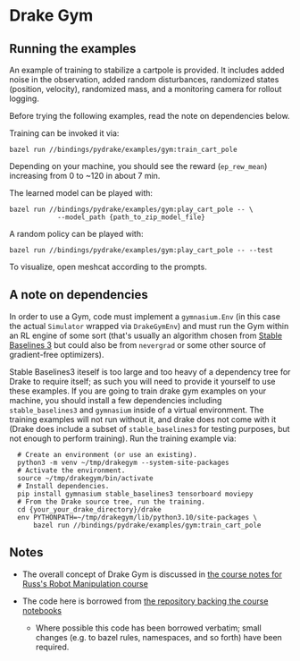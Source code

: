 Drake Gym
=========

Running the examples
--------------------

An example of training to stabilize a cartpole is provided.
It includes added noise in the observation, added random disturbances,
randomized states (position, velocity), randomized mass,
and a monitoring camera for rollout logging.

Before trying the following examples, read the note on dependencies below.

Training can be invoked it via:

    bazel run //bindings/pydrake/examples/gym:train_cart_pole

Depending on your machine, you should see the reward (`ep_rew_mean`) increasing from 0 to ~120 in about 7 min.

The learned model can be played with:

    bazel run //bindings/pydrake/examples/gym:play_cart_pole -- \
                --model_path {path_to_zip_model_file}

A random policy can be played with:

    bazel run //bindings/pydrake/examples/gym:play_cart_pole -- --test

To visualize, open meshcat according to the prompts.

A note on dependencies
----------------------

In order to use a Gym, code must implement a `gymnasium.Env` (in this case the actual `Simulator` wrapped via `DrakeGymEnv`) and must run the Gym within an RL engine of some sort (that's usually an algorithm chosen from
[Stable Baselines 3](https://stable-baselines3.readthedocs.io/en/master/index.html) but could also be from `nevergrad` or some other source of gradient-free
optimizers).

Stable Baselines3 iteself is too large and too heavy of a dependency tree for Drake to require itself; as such you will need to provide it yourself to use these examples.  If you are going to train drake gym examples on your machine, you should install a few dependencies including `stable_baselines3` and `gymnasium` inside of a virtual environment. The training examples will not run without it, and drake does not come with it (Drake does include a subset of `stable_baselines3` for testing purposes, but not enough to perform training). Run the training example via:

      # Create an environment (or use an existing).
      python3 -m venv ~/tmp/drakegym --system-site-packages
      # Activate the environment.
      source ~/tmp/drakegym/bin/activate
      # Install dependencies.
      pip install gymnasium stable_baselines3 tensorboard moviepy
      # From the Drake source tree, run the training.
      cd {your_your_drake_directory}/drake
      env PYTHONPATH=~/tmp/drakegym/lib/python3.10/site-packages \
          bazel run //bindings/pydrake/examples/gym:train_cart_pole

Notes
-----

 * The overall concept of Drake Gym is discussed in
   [the course notes for Russ's Robot Manipulation course](https://manipulation.csail.mit.edu/rl.html#section1)

 * The code here is borrowed from
   [the repository backing the course notebooks](https://github.com/RussTedrake/manipulation/blob/f569cd653f35202416e865c42d6825eff9ef2691/manipulation/drake_gym.py)
   * Where possible this code has been borrowed verbatim; small changes (e.g.
     to bazel rules, namespaces, and so forth) have been required.
